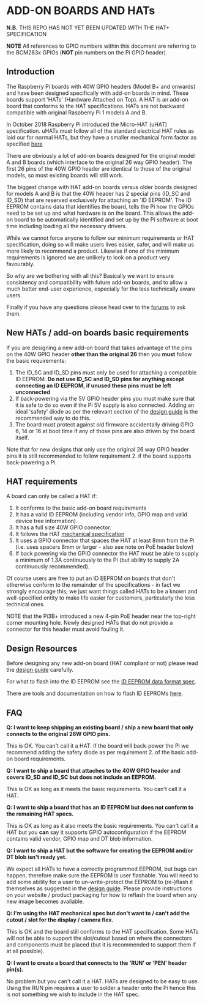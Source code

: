 # ADD-ON BOARDS AND HATs

**N.B.** THIS REPO HAS NOT YET BEEN UPDATED WITH THE HAT+ SPECIFICATION

**NOTE** All references to GPIO numbers within this document are referring to the BCM283x GPIOs (**NOT** pin numbers on the Pi GPIO header).

## Introduction

The Raspberry Pi boards with 40W GPIO headers (Model B+ and onwards) and have been designed specifically with add-on boards in mind. These boards support 'HATs' (Hardware Attached on Top). A HAT is an add-on board that conforms to the HAT specifications. HATs are not backward compatible with original Raspberry Pi 1 models A and B.

In October 2018 Raspberry Pi introduced the Micro-HAT (uHAT) specification. uHATs must follow all of the standard electrical HAT rules as laid our for normal HATs, but they have a smaller mechanical form factor as specified [here](uhat-board-mechanical.pdf)

There are obviously a lot of add-on boards designed for the original model A and B boards (which interface to the original 26 way GPIO header). The first 26 pins of the 40W GPIO header are identical to those of the original models, so most existing boards will still work.

The biggest change with HAT add-on boards versus older boards designed for models A and B is that the 40W header has 2 special pins (ID_SC and ID_SD) that are reserved exclusively for attaching an 'ID EEPROM'. The ID EEPROM contains data that identifies the board, tells the Pi how the GPIOs need to be set up and what hardware is on the board. This allows the add-on board to be automatically identified and set up by the Pi software at boot time including loading all the necessary drivers.

While we cannot force anyone to follow our minimum requirements or HAT specification, doing so will make users lives easier, safer, and will make us more likely to recommend a product. Likewise if one of the minimum requirements is ignored we are unlikely to look on a product very favourably.

So why are we bothering with all this? Basically we want to ensure consistency and compatibility with future add-on boards, and to allow a much better end-user experience, especially for the less technically aware users.

Finally if you have any questions please head over to the [forums](https://forums.raspberrypi.com/viewforum.php?f=45) to ask them.

## New HATs / add-on boards basic requirements

If you are designing a new add-on board that takes advantage of the pins on the 40W GPIO header **other than the original 26** then you **must** follow the basic requirements:

1. The ID_SC and ID_SD pins must only be used for attaching a compatible ID EEPROM. **Do not use ID_SC and ID_SD pins for anything except connecting an ID EEPROM, if unused these pins must be left unconnected**
2. If back-powering via the 5V GPIO header pins you must make sure that it is safe to do so even if the Pi 5V supply is also connected. Adding an ideal 'safety' diode as per the relevant section of the [design guide](designguide.md) is the recommended way to do this.
3. The board must protect against old firmware accidentally driving GPIO 6, 14 or 16 at boot time if any of those pins are also driven by the board itself.

Note that for new designs that only use the original 26 way GPIO header pins it is still recommended to follow requirement 2. if the board supports back-powering a Pi.

## HAT requirements

A board can only be called a HAT if:

1. It conforms to the basic add-on board requirements
2. It has a valid ID EEPROM (including vendor info, GPIO map and valid device tree information).
3. It has a full size 40W GPIO connector.
4. It follows the HAT [mechanical specification](hat-board-mechanical.pdf)
5. It uses a GPIO connector that spaces the HAT at least 8mm from the Pi (i.e. uses spacers 8mm or larger - also see note on PoE header below)
6. If back powering via the GPIO connector the HAT must be able to supply a minimum of 1.3A continuously to the Pi (but ability to supply 2A continuously recommended).

Of course users are free to put an ID EEPROM on boards that don't otherwise conform to the remainder of the specifications - in fact we strongly encourage this; we just want things called HATs to be a known and well-specified entity to make life easier for customers, particularly the less technical ones.

NOTE that the Pi3B+ introduced a new 4-pin PoE header near the top-right corner mounting hole. Newly designed HATs that do not provide a connector for this header must avoid fouling it.

## Design Resources

Before designing any new add-on board (HAT compliant or not) please read the [design guide](designguide.md) carefully.

For what to flash into the ID EEPROM see the [ID EEPROM data format spec](eeprom-format.md).

There are tools and documentation on how to flash ID EEPROMs [here](./eepromutils).

## FAQ

**Q: I want to keep shipping an existing board / ship a new board that only connects to the original 26W GPIO pins.**

This is OK. You can't call it a HAT. 
If the board will back-power the Pi we recommend adding the safety diode as per requirement 2. of the basic add-on board requirements.

**Q: I want to ship a board that attaches to the 40W GPIO header and covers ID_SD and ID_SC but does not include an EEPROM.**

This is OK as long as it meets the basic requirements. You can't call it a HAT.

**Q: I want to ship a board that has an ID EEPROM but does not conform to the remaining HAT specs.**

This is OK as long as it also meets the basic requirements. You can't call it a HAT but you **can** say it supports GPIO autoconfiguration if the EEPROM contains valid vendor, GPIO map and DT blob information.

**Q: I want to ship a HAT but the software for creating the EEPROM and/or DT blob isn't ready yet.**

We expect all HATs to have a correctly programmed EEPROM, but bugs can happen, therefore make sure the EEPROM is user flashable. You will need to add some ability for a user to un-write-protect the EEPROM to (re-)flash it themselves as suggested in the [design guide](designguide.md). Please provide instructions on your website / product packaging for how to reflash the board when any new image becomes available.

**Q: I'm using the HAT mechanical spec but don't want to / can't add the cutout / slot for the display / camera flex.**

This is OK and the board still conforms to the HAT specification. Some HATs will not be able to support the slot/cutout based on where the connectors and components must be placed (but it is recommended to support them if at all possible).

**Q: I want to create a board that connects to the 'RUN' or 'PEN' header pin(s).**

No problem but you can't call it a HAT.
HATs are designed to be easy to use. Using the RUN pin requires a user to solder a header onto the Pi hence this is not something we wish to include in the HAT spec.

